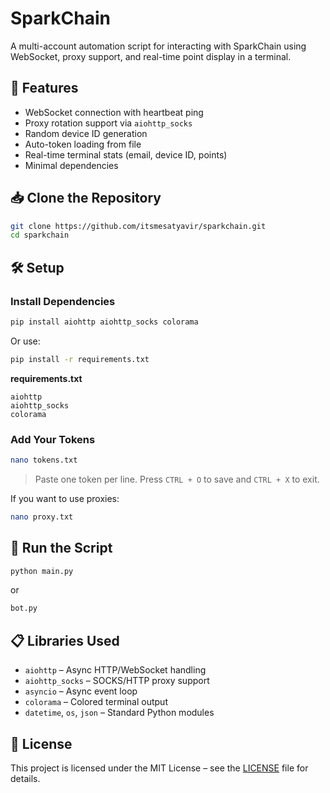 # SparkChain

A multi-account automation script for interacting with SparkChain using WebSocket, proxy support, and real-time point display in a terminal.

## 🚀 Features

- WebSocket connection with heartbeat ping
- Proxy rotation support via `aiohttp_socks`
- Random device ID generation
- Auto-token loading from file
- Real-time terminal stats (email, device ID, points)
- Minimal dependencies

## 📥 Clone the Repository

```bash
git clone https://github.com/itsmesatyavir/sparkchain.git
cd sparkchain
```

## 🛠️ Setup

### Install Dependencies

```bash
pip install aiohttp aiohttp_socks colorama
```

Or use:

```bash
pip install -r requirements.txt
```

**requirements.txt**
```
aiohttp
aiohttp_socks
colorama
```

### Add Your Tokens

```bash
nano tokens.txt
```

> Paste one token per line. Press `CTRL + O` to save and `CTRL + X` to exit.

If you want to use proxies:

```bash
nano proxy.txt
```

## 🚀 Run the Script

```bash
python main.py
```
or

```bash
bot.py
```

## 📋 Libraries Used

- `aiohttp` – Async HTTP/WebSocket handling
- `aiohttp_socks` – SOCKS/HTTP proxy support
- `asyncio` – Async event loop
- `colorama` – Colored terminal output
- `datetime`, `os`, `json` – Standard Python modules

## 📄 License

This project is licensed under the MIT License – see the [LICENSE](LICENSE) file for details.

